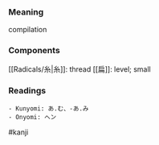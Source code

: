 ### Meaning

compilation

### Components

[[Radicals/糸|糸]]: thread [[扁]]: level; small

### Readings

```
- Kunyomi: あ.む、-あ.み
- Onyomi: ヘン
```

#kanji